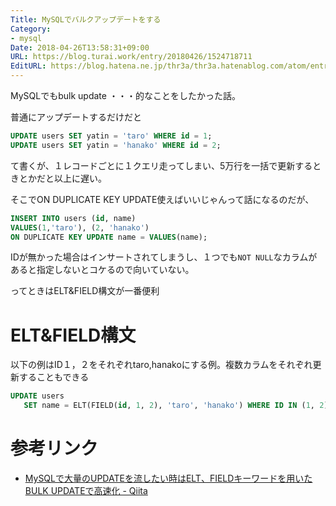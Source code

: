 ```yaml
---
Title: MySQLでバルクアップデートをする
Category:
- mysql
Date: 2018-04-26T13:58:31+09:00
URL: https://blog.turai.work/entry/20180426/1524718711
EditURL: https://blog.hatena.ne.jp/thr3a/thr3a.hatenablog.com/atom/entry/17391345971638594400
---
```


MySQLでもbulk update ・・・的なことをしたかった話。

普通にアップデートするだけだと

```sql
UPDATE users SET yatin = 'taro' WHERE id = 1;
UPDATE users SET yatin = 'hanako' WHERE id = 2;
```

て書くが、１レコードごとに１クエリ走ってしまい、5万行を一括で更新するときとかだと以上に遅い。

そこでON DUPLICATE KEY UPDATE使えばいいじゃんって話になるのだが、

```sql
INSERT INTO users (id, name) 
VALUES(1,'taro'), (2, 'hanako') 
ON DUPLICATE KEY UPDATE name = VALUES(name);
```

IDが無かった場合はインサートされてしまうし、１つでも`NOT NULL`なカラムがあると指定しないとコケるので向いていない。

ってときはELT&FIELD構文が一番便利

# ELT&FIELD構文

以下の例はID１，２をそれぞれtaro,hanakoにする例。複数カラムをそれぞれ更新することもできる

```sql
UPDATE users
   SET name = ELT(FIELD(id, 1, 2), 'taro', 'hanako') WHERE ID IN (1, 2)
```

# 参考リンク

- [MySQLで大量のUPDATEを流したい時はELT、FIELDキーワードを用いたBULK UPDATEで高速化 - Qiita](https://qiita.com/yokozawa/items/13f837a27afc813eac32)
